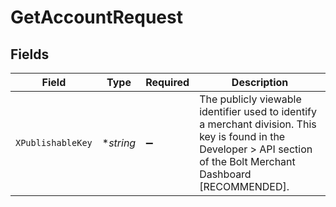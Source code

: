 # GetAccountRequest


## Fields

| Field                                                                                                                                                                 | Type                                                                                                                                                                  | Required                                                                                                                                                              | Description                                                                                                                                                           |
| --------------------------------------------------------------------------------------------------------------------------------------------------------------------- | --------------------------------------------------------------------------------------------------------------------------------------------------------------------- | --------------------------------------------------------------------------------------------------------------------------------------------------------------------- | --------------------------------------------------------------------------------------------------------------------------------------------------------------------- |
| `XPublishableKey`                                                                                                                                                     | **string*                                                                                                                                                             | :heavy_minus_sign:                                                                                                                                                    | The publicly viewable identifier used to identify a merchant division. This key is found in the Developer > API section of the Bolt Merchant Dashboard [RECOMMENDED]. |